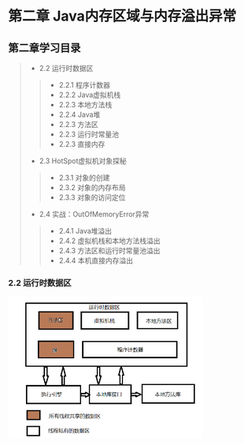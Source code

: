 # 第二章 Java内存区域与内存溢出异常
## 第二章学习目录
>* 2.2 运行时数据区
>>* 2.2.1 程序计数器
>>* 2.2.2 Java虚拟机栈
>>* 2.2.3 本地方法栈
>>* 2.2.4 Java堆
>>* 2.2.3 方法区
>>* 2.2.3 运行时常量池
>>* 2.2.3 直接内存
>* 2.3 HotSpot虚拟机对象探秘
>>* 2.3.1 对象的创建
>>* 2.3.2 对象的内存布局
>>* 2.3.3 对象的访问定位
>* 2.4 实战：OutOfMemoryError异常
>>* 2.4.1 Java堆溢出
>>* 2.4.2 虚拟机栈和本地方法栈溢出
>>* 2.4.3 方法区和运行时常量池溢出
>>* 2.4.4 本机直接内存溢出
### 2.2 运行时数据区
<img src="/pic/book_jvm_runtime_data.png" width=395 height=289 />
